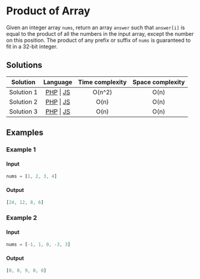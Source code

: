 # Product of Array

Given an integer array `nums`, return an array `answer` such that `answer[i]` is
equal to the product of all the numbers in the input array, except the number on
this position. The product of any prefix or suffix of `nums` is guaranteed to
fit in a 32-bit integer.

## Solutions

| Solution   | Language                   | Time complexity | Space complexity |
|:----------:|:--------------------------:|:---------------:|:----------------:|
| Solution 1 | [PHP][PHP-1] \| [JS][JS-1] | O(n^2)          | O(n)             |
| Solution 2 | [PHP][PHP-2] \| [JS][JS-2] | O(n)            | O(n)             |
| Solution 3 | [PHP][PHP-3] \| [JS][JS-3] | O(n)            | O(n)             |

## Examples

### Example 1

#### Input

```javascript
nums = [1, 2, 3, 4]
```

#### Output

```javascript
[24, 12, 8, 6]
```

### Example 2

#### Input

```javascript
nums = [-1, 1, 0, -3, 3]
```

#### Output

```javascript
[0, 0, 9, 0, 0]
```

[PHP-1]: ../solutions/php/002-ProductOfArray/solution-1.php

[PHP-2]: ../solutions/php/002-ProductOfArray/solution-2.php

[PHP-3]: ../solutions/php/002-ProductOfArray/solution-3.php

[JS-1]: ../solutions/js/002-ProductOfArray/solution-1.js

[JS-2]: ../solutions/js/002-ProductOfArray/solution-2.js

[JS-3]: ../solutions/js/002-ProductOfArray/solution-3.js